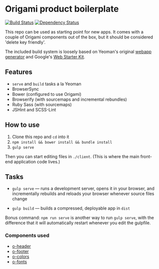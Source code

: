 # Origami product boilerplate

[![Build Status][travis-image]][travis-url] [![Dependency Status][devdeps-image]][devdeps-url]

This repo can be used as starting point for new apps. It comes with a couple of Origami components out of the box, but it should be considered 'delete key friendly'.

The included build system is loosely based on Yeoman's original [webapp generator](https://github.com/yeoman/generator-webapp) and Google's [Web Starter Kit](https://github.com/google/web-starter-kit).

## Features

- `serve` and `build` tasks a la Yeoman
- BrowserSync
- Bower (configured to use Origami)
- Browserify (with sourcemaps and incremental rebundles)
- Ruby Sass (with sourcemaps)
- JSHint and SCSS-Lint

## How to use

1. Clone this repo and `cd` into it
2. `npm install && bower install && bundle install`
3. `gulp serve`

Then you can start editing files in `./client`. (This is where the main front-end application code lives.)

## Tasks

- `gulp serve` — runs a development server, opens it in your browser, and incrementally rebuilds and reloads your browser whenever source files change

- `gulp build` — builds a compressed, deployable app in `dist`

Bonus command: `npm run serve` is another way to run `gulp serve`, with the difference that it will automatically restart whenever you edit the gulpfile.


### Components used

- [o-header](http://registry.origami.ft.com/components/o-header)
- [o-footer](http://registry.origami.ft.com/components/o-footer)
- [o-colors](http://registry.origami.ft.com/components/o-colors)
- [o-fonts](http://registry.origami.ft.com/components/o-fonts)


<!-- badge URLs -->
[travis-url]: http://travis-ci.org/callumlocke/origami-product-boilerplate
[travis-image]: https://img.shields.io/travis/callumlocke/origami-product-boilerplate.svg?style=flat-square

[devdeps-url]: https://david-dm.org/callumlocke/origami-product-boilerplate#info=devDependencies
[devdeps-image]: https://img.shields.io/david/dev/callumlocke/origami-product-boilerplate.svg?style=flat-square
